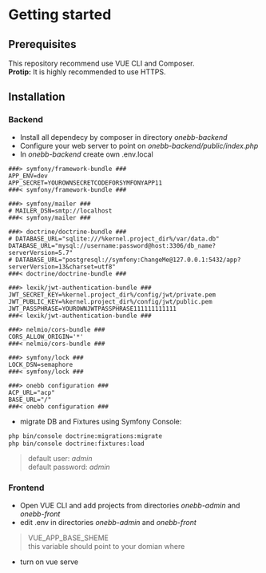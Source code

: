 Getting started
===============

Prerequisites
-------------

This repository recommend use VUE CLI and Composer.  
**Protip:** It is highly recommended to use HTTPS.

Installation
------------

### Backend


* Install all dependecy by composer in directory _onebb-backend_ 
* Configure your web server to point on _onebb-backend/public/index.php_ 
* In _onebb-backend_ create own .env.local 

``` env
###> symfony/framework-bundle ###
APP_ENV=dev
APP_SECRET=YOUROWNSECRETCODEFORSYMFONYAPP11
###< symfony/framework-bundle ###

###> symfony/mailer ###
# MAILER_DSN=smtp://localhost
###< symfony/mailer ###

###> doctrine/doctrine-bundle ###
# DATABASE_URL="sqlite:///%kernel.project_dir%/var/data.db"
DATABASE_URL="mysql://username:password@host:3306/db_name?serverVersion=5.7"
# DATABASE_URL="postgresql://symfony:ChangeMe@127.0.0.1:5432/app?serverVersion=13&charset=utf8"
###< doctrine/doctrine-bundle ###

###> lexik/jwt-authentication-bundle ###
JWT_SECRET_KEY=%kernel.project_dir%/config/jwt/private.pem
JWT_PUBLIC_KEY=%kernel.project_dir%/config/jwt/public.pem
JWT_PASSPHRASE=YOUROWNJWTPASSPHRASE111111111111
###< lexik/jwt-authentication-bundle ###

###> nelmio/cors-bundle ###
CORS_ALLOW_ORIGIN='*'
###< nelmio/cors-bundle ###

###> symfony/lock ###
LOCK_DSN=semaphore
###< symfony/lock ###

###> onebb configuration ###
ACP_URL="acp"
BASE_URL="/"
###< onebb configuration ###
```

* migrate DB and Fixtures using Symfony Console:

``` bash
php bin/console doctrine:migrations:migrate  
php bin/console doctrine:fixtures:load
```
> default user: _admin_  
> default password: _admin_

### Frontend

* Open VUE CLI and add projects from directories _onebb-admin_ and _onebb-front_
* edit .env in directories _onebb-admin_ and _onebb-front_
> VUE_APP_BASE_SHEME  
this variable should point to your domian where 
* turn on vue serve 
